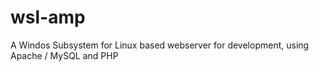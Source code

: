# wsl-amp
A Windos Subsystem for Linux based webserver for development, using Apache / MySQL and PHP
